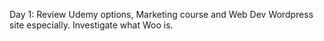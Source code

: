 Day 1: Review Udemy options, Marketing course and Web Dev Wordpress site especially. Investigate what Woo is.

